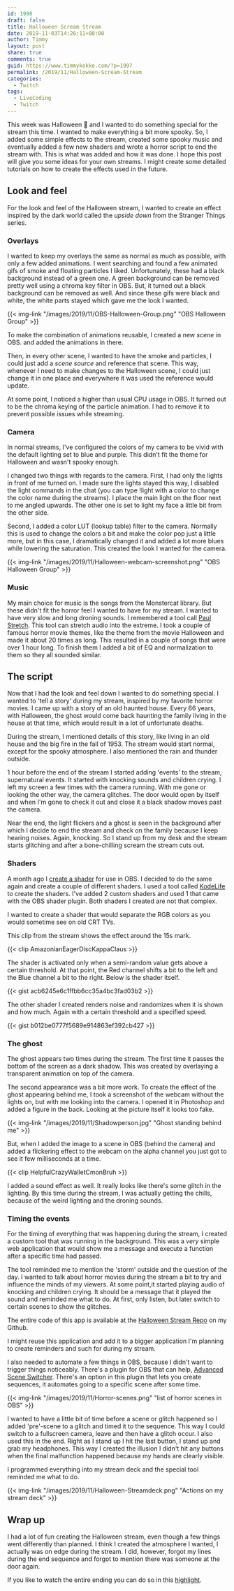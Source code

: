 ```yaml
---
id: 1998
draft: false
title: Halloween Scream Stream
date: 2019-11-03T14:26:11+00:00
author: Timmy
layout: post
share: true
comments: true
guid: https://www.timmykokke.com/?p=1997
permalink: /2019/11/Halloween-Scream-Stream
categories:
  - Twitch
tags:
  - LiveCoding
  - Twitch
---
```


This week was Halloween 🎃 and I wanted to do something special for the stream this time. I wanted to make everything a bit more spooky. So, I added some simple effects to the stream, created some spooky music and eventually added a few new shaders and wrote a horror script to end the stream with. This is what was added and how it was done. I hope this post will give you some ideas for your own streams. I might create some detailed tutorials on how to create the effects used in the future.

<!-- Intro -->

## Look and feel

For the look and feel of the Halloween stream, I wanted to create an effect inspired by the dark world called the _upside down_ from the Stranger Things series.

### Overlays

I wanted to keep my overlays the same as normal as much as possible, with only a few added animations. I went searching and found a few animated gifs of smoke and floating particles I liked. Unfortunately, these had a black background instead of a green one. A green background can be removed pretty well using a chroma key filter in OBS. But, it turned out a black background can be removed as well. And since these gifs were black and white, the white parts stayed which gave me the look I wanted.

{{< img-link "/images/2019/11/OBS-Halloween-Group.png" "OBS Halloween Group" >}}

To make the combination of animations reusable, I created a new _scene_ in OBS. and added the animations in there.

Then, in every other scene, I wanted to have the smoke and particles, I could just add a _scene source_ and reference that scene. This way, whenever I need to make changes to the Halloween scene, I could just change it in one place and everywhere it was used the reference would update.

At some point, I noticed a higher than usual CPU usage in OBS. It turned out to be the chroma keying of the particle animation. I had to remove it to prevent possible issues while streaming.

### Camera

In normal streams, I've configured the colors of my camera to be vivid with the default lighting set to blue and purple. This didn't fit the theme for Halloween and wasn't spooky enough.

I changed two things with regards to the camera. First, I had only the lights in front of me turned on. I made sure the lights stayed this way, I disabled the light commands in the chat (you can type !light with a color to change the color name during the streams). I place the main light on the floor next to me angled upwards. The other one is set to light my face a little bit from the other side.

Second, I added a color LUT (lookup table) filter to the camera. Normally this is used to change the colors a bit and make the color pop just a little more, but in this case, I dramatically changed it and added a lot more blues while lowering the saturation. This created the look I wanted for the camera.

{{< img-link "/images/2019/11/Halloween-webcam-screenshot.png" "OBS Halloween Group" >}}

### Music

My main choice for music is the songs from the Monstercat library. But these didn't fit the horror feel I wanted to have for my stream. I wanted to have very slow and long droning sounds. I remembered a tool call [Paul Stretch](http://hypermammut.sourceforge.net/paulstretch/). This tool can stretch audio into the extreme. I took a couple of famous horror movie themes, like the theme from the movie Halloween and made it about 20 times as long. This resulted in a couple of songs that were over 1 hour long. To finish them I added a bit of EQ and normalization to them so they all sounded similar.

## The script

Now that I had the look and feel down I wanted to do something special. I wanted to 'tell a story' during my stream, inspired by my favorite horror movies. I came up with a story of an old haunted house. Every 66 years, with Halloween, the ghost would come back haunting the family living in the house at that time, which would result in a lot of unfortunate deaths.

During the stream, I mentioned details of this story, like living in an old house and the big fire in the fall of 1953. The stream would start normal, except for the spooky atmosphere. I also mentioned the rain and thunder outside.

1 hour before the end of the stream I started adding 'events' to the stream, supernatural events. It started with knocking sounds and children crying. I left my screen a few times with the camera running. With me gone or looking the other way, the camera glitches. The door would open by itself and when I'm gone to check it out and close it a black shadow moves past the camera.

Near the end, the light flickers and a ghost is seen in the background after which I decide to end the stream and check on the family because I keep hearing noises. Again, knocking. So I stand up from my desk and the stream starts glitching and after a bone-chilling scream the stream cuts out.

### Shaders

A month ago I [create a shader](https://timmykokke.com/post/2019-10-01-hueshiftshaderobs/) for use in OBS. I decided to do the same again and create a couple of different shaders. I used a tool called [KodeLife](https://hexler.net/products/kodelife) to create the shaders. I've added 2 custom shaders and used 1 that came with the OBS shader plugin. Both shaders I created are not that complex.

I wanted to create a shader that would separate the RGB colors as you would sometime see on old CRT TVs.

This clip from the stream shows the effect around the 15s mark.

{{< clip AmazonianEagerDiscKappaClaus >}}

The shader is activated only when a semi-random value gets above a certain threshold. At that point, the Red channel shifts a bit to the left and the Blue channel a bit to the right. Below is the shader itself.

{{< gist acb6245e6c1ffbb6cc35a4bc3fad03b2 >}}

The other shader I created renders noise and randomizes when it is shown and how much. Again with a certain threshold and a specified speed.

{{< gist b012be0777f5689e914863ef392cb427 >}}

### The ghost

The ghost appears two times during the stream. The first time it passes the bottom of the screen as a dark shadow. This was created by overlaying a transparent animation on top of the camera.

The second appearance was a bit more work. To create the effect of the ghost appearing behind me, I took a screenshot of the webcam without the lights on, but with me looking into the camera. I opened it in Photoshop and added a figure in the back. Looking at the picture itself it looks too fake.

{{< img-link "/images/2019/11/Shadowperson.jpg" "Ghost standing behind me" >}}

But, when I added the image to a scene in OBS (behind the camera) and added a flickering effect to the webcam on the alpha channel you just got to see it few milliseconds at a time.

{{< clip HelpfulCrazyWalletCmonBruh >}}

I added a sound effect as well. It really looks like there's some glitch in the lighting. By this time during the stream, I was actually getting the chills, because of the weird lighting and the droning sounds.

### Timing the events

For the timing of everything that was happening during the stream, I created a custom tool that was running in the background. This was a _very_ simple web application that would show me a message and execute a function after a specific time had passed.

The tool reminded me to mention the 'storm' outside and the question of the day. I wanted to talk about horror movies during the stream a bit to try and influence the minds of my viewers. At some point,it started playing audio of knocking and children crying. It should be a message that it played the sound and reminded me what to do. At first, only listen, but later switch to certain scenes to show the glitches.

The entire code of this app is available at the [Halloween Stream Repo](https://github.com/sorskoot/TwitchHalloweenSpecial2019) on my Github.

I might reuse this application and add it to a bigger application I'm planning to create reminders and such for during my stream.

I also needed to automate a few things in OBS, because I didn't want to trigger things noticeably. There's a plugin for OBS that can help, [Advanced Scene Switcher](https://obsproject.com/forum/resources/advanced-scene-switcher.395/). There's an option in this plugin that lets you create sequences, it automates going to a specific scene after some time.

{{< img-link "/images/2019/11/Horror-scenes.png" "list of horror scenes in OBS" >}}

I wanted to have a little bit of time before a scene or glitch happened so I added 'pre'-scene to a glitch and timed it to the sequence. This way I could switch to a fullscreen camera, leave and then have a glitch occur. I also used this in the end. Right as I stand up I hit the last button, I stand up and grab my headphones. This way I created the illusion I didn't hit any buttons when the final malfunction happened because my hands are clearly visible.

I programmed everything into my stream deck and the special tool reminded me what to do.

{{< img-link "/images/2019/11/Halloween-Streamdeck.png" "Actions on my stream deck" >}}

## Wrap up

I had a lot of fun creating the Halloween stream, even though a few things went differently than planned. I think I created the atmosphere I wanted, I actually was on edge during the stream. I did, however, forgot my lines during the end sequence and forgot to mention there was someone at the door again.

If you like to watch the entire ending you can do so in this [highlight](https://www.twitch.tv/videos/502260124).
